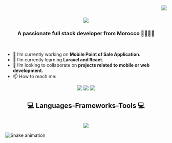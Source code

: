 <img align="right" src="https://visitor-badge.laobi.icu/badge?page_id=Laaliji.Laaliji" />

<h1 align="center">
  <a href="https://git.io/typing-svg">
    <img src="https://readme-typing-svg.herokuapp.com/?font=Righteous&size=35&center=true&vCenter=true&width=500&height=70&duration=4000&lines=Assalamu+alaykum+👋;+I'm+Zakariae+LAALIJI!;"/>
  </a>
</h1>

<h3 align="center">A passionate full stack developer from Morocco 👨‍💻🇲🇦</h3>

<br/>


- 🔭 I’m currently working on **Mobile Point of Sale Application.**
- 🌱 I’m currently learning **Laravel and React.**
- 👯 I’m looking to collaborate on **projects related to mobile or web development.**
- 📫 How to reach me:
<p align="center">
  <a href="zakariae.laaliji@gmail.com"><img src="https://img.shields.io/badge/Email-D14836?style=for-the-badge&logo=gmail&logoColor=white"/></a>
  <a href="https://www.linkedin.com/in/zakariae-laaliji-282184235/"><img src="https://img.shields.io/badge/LinkedIn-0077B5?style=for-the-badge&logo=linkedin&logoColor=white"/></a>
  <a href="https://github.com/Laaliji"><img src="https://img.shields.io/badge/GitHub-100000?style=for-the-badge&logo=github&logoColor=white"/></a>
</p>

<h2 align="center">💻 Languages-Frameworks-Tools 💻</h2>
</br>

<div align="center">
  <a href="https://skillicons.dev">
    <img src="https://skillicons.dev/icons?i=java,php,javascript,python,c,dart,express,laravel,nodejs,django,html,css,bootstrap,jquery,flutter,dart,git,docker,kafka,grafana,prometheus,maven,gradle,tensorflow,opencv,vscode,pycharm,idea,postman,figma,github,eclipse,androidstudio,anaconda"/>
</a>
</div>

![Snake animation](https://github.com/Laaliji/Laaliji/blob/output/github-contribution-grid-snake.svg)

    





